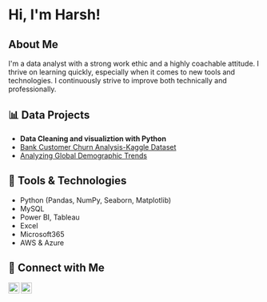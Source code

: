 <h1>Hi, I'm Harsh!<br/></h1>

<h2> About Me</h2>

I'm a data analyst with a strong work ethic and a highly coachable attitude. I thrive on learning quickly, especially when it comes to new tools and technologies. I continuously strive to improve both technically and professionally.

<h2>📊 Data Projects</h2>

- <b>Data Cleaning and visualiztion with Python</b>
 -  [Bank Customer Churn Analysis-Kaggle Dataset](https://github.com/Sehrawatharsh/BankCustomerChurnAnalyisis)
 - [Analyzing Global Demographic Trends](https://github.com/Sehrawatharsh/GlobalTrends/tree/main)

<h2>🧰 Tools & Technologies</h2>

- Python (Pandas, NumPy, Seaborn, Matplotlib)  
- MySQL  
- Power BI, Tableau  
- Excel
- Microsoft365
- AWS & Azure

<h2>🤝 Connect with Me</h2>

[<img align="left" alt="LinkedIn" width="22px" src="https://cdn.jsdelivr.net/npm/simple-icons@v3/icons/linkedin.svg" />](https://www.linkedin.com/in/Sehrawatharsh)
[<img align="left" alt="Email" width="22px" src="https://cdn.jsdelivr.net/npm/simple-icons@v3/icons/gmail.svg" />](mailto:hsehrawat.ind@gmail.com)

